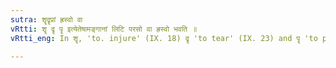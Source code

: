 ```yaml
---
sutra: शॄदॄप्रां ह्रस्वो वा
vRtti: शॄ दॄ पॄ इत्येतेषामङ्गानां लिटि परसो वा ह्रस्वो भवति ॥
vRtti_eng: In शॄ, 'to. injure' (IX. 18) दॄ 'to tear' (IX. 23) and पॄ 'to protect' (IX. 19) the vowel may optionally be shortened in the Perfect.

---
```

